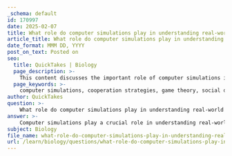 ```yaml
---
_schema: default
id: 170997
date: 2025-02-07
title: What role do computer simulations play in understanding real-world cooperation strategies?
article_title: What role do computer simulations play in understanding real-world cooperation strategies?
date_format: MMM DD, YYYY
post_on_text: Posted on
seo:
  title: QuickTakes | Biology
  page_description: >-
    This content discusses the important role of computer simulations in understanding cooperation strategies, highlighting their applications in game theory, long-term dynamics of social interactions, and implications for policy and societal structures.
  page_keywords: >-
    computer simulations, cooperation strategies, game theory, social dilemmas, modeling interactions, empirical data, theoretical models, social networks, agent-based models, policy implications
author: QuickTakes
question: >-
    What role do computer simulations play in understanding real-world cooperation strategies?
answer: >-
    Computer simulations play a crucial role in understanding real-world cooperation strategies, particularly within the framework of game theory and social dilemmas. Here are several key aspects of how these simulations contribute to our understanding:\n\n1. **Modeling Complex Interactions**: Computer simulations allow researchers to model complex interactions between individuals in various scenarios, such as the Prisoner's Dilemma. For instance, simulations have shown that strategies like "Generous Tit-for-Tat" can outperform other strategies in environments where players alternate roles as donor and recipient. This highlights how cooperation can emerge even in competitive settings.\n\n2. **Long-Term Dynamics**: Simulations can reveal long-term trends in cooperation and betrayal within interpersonal networks. For example, results indicate that betrayal may be more frequent than cooperation over extended periods, providing insights into the sustainability of cooperative behaviors in real-world social networks.\n\n3. **Explorative Cooperation Between Experimenting and Modeling**: The process of simulation modeling is characterized by an explorative cooperation between empirical experimentation and theoretical modeling. This means that real-world phenomena and data can directly influence the models, leading to a more nuanced understanding of cooperation dynamics.\n\n4. **Validation of Theoretical Models**: Simulations serve as a testing ground for theoretical models of cooperation. By validating these models against empirical data, researchers can refine their understanding of the mechanisms that promote or hinder cooperation in various contexts.\n\n5. **Framework for Social Dilemmas**: Game theory provides an ideal framework for studying social dilemmas, where individuals must choose between cooperation (benefiting the group) and defection (self-interest). Simulations help illustrate the conditions under which cooperation is likely to thrive or fail, offering valuable insights for improving social interactions in various settings.\n\n6. **Impact on Policy and Society**: Understanding cooperation through simulations can have profound implications for policy-making and societal structures. Strategies that promote cooperation can lead to more productive work environments and enhance social welfare.\n\n7. **Agent-Based Models**: These models have been instrumental in studying international relations, foreign policy decision-making, and the origins of conflict and violence. By simulating the behavior of agents within these contexts, researchers can gain insights into the dynamics of cooperation and competition on a larger scale.\n\nIn summary, computer simulations are a powerful tool for exploring and understanding cooperation strategies in real-world contexts. They provide a means to test hypotheses, validate theoretical models, and explore the complex dynamics of social interactions, ultimately contributing to a deeper understanding of cooperation in both human and animal behaviors.
subject: Biology
file_name: what-role-do-computer-simulations-play-in-understanding-realworld-cooperation-strategies.md
url: /learn/biology/questions/what-role-do-computer-simulations-play-in-understanding-realworld-cooperation-strategies
---
```


&nbsp;